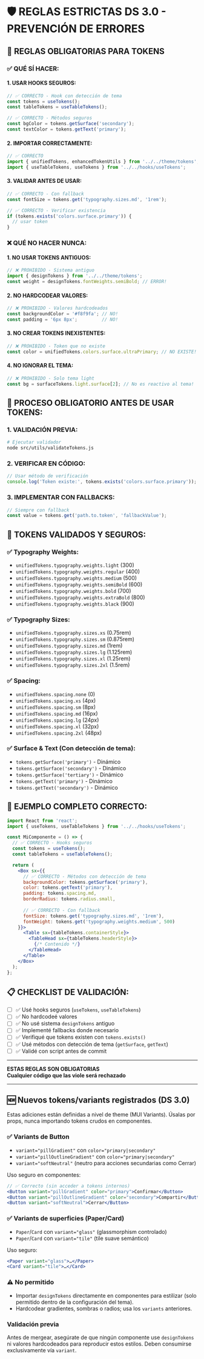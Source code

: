 # 🛡️ REGLAS ESTRICTAS DS 3.0 - PREVENCIÓN DE ERRORES

## 🚨 **REGLAS OBLIGATORIAS PARA TOKENS**

### ✅ **QUÉ SÍ HACER:**

#### 1. **USAR HOOKS SEGUROS:**
```jsx
// ✅ CORRECTO - Hook con detección de tema
const tokens = useTokens();
const tableTokens = useTableTokens();

// ✅ CORRECTO - Métodos seguros
const bgColor = tokens.getSurface('secondary');
const textColor = tokens.getText('primary');
```

#### 2. **IMPORTAR CORRECTAMENTE:**
```jsx
// ✅ CORRECTO
import { unifiedTokens, enhancedTokenUtils } from '../../theme/tokens';
import { useTableTokens, useTokens } from '../../hooks/useTokens';
```

#### 3. **VALIDAR ANTES DE USAR:**
```jsx
// ✅ CORRECTO - Con fallback
const fontSize = tokens.get('typography.sizes.md', '1rem');

// ✅ CORRECTO - Verificar existencia
if (tokens.exists('colors.surface.primary')) {
  // usar token
}
```

### ❌ **QUÉ NO HACER NUNCA:**

#### 1. **NO USAR TOKENS ANTIGUOS:**
```jsx
// ❌ PROHIBIDO - Sistema antiguo
import { designTokens } from '../../theme/tokens';
const weight = designTokens.fontWeights.semiBold; // ERROR!
```

#### 2. **NO HARDCODEAR VALORES:**
```jsx
// ❌ PROHIBIDO - Valores hardcodeados
const backgroundColor = '#f8f9fa'; // NO!
const padding = '6px 8px';         // NO!
```

#### 3. **NO CREAR TOKENS INEXISTENTES:**
```jsx
// ❌ PROHIBIDO - Token que no existe
const color = unifiedTokens.colors.surface.ultraPrimary; // NO EXISTE!
```

#### 4. **NO IGNORAR EL TEMA:**
```jsx
// ❌ PROHIBIDO - Solo tema light
const bg = surfaceTokens.light.surface[2]; // No es reactivo al tema!
```

## 🔧 **PROCESO OBLIGATORIO ANTES DE USAR TOKENS:**

### 1. **VALIDACIÓN PREVIA:**
```bash
# Ejecutar validador
node src/utils/validateTokens.js
```

### 2. **VERIFICAR EN CÓDIGO:**
```jsx
// Usar método de verificación
console.log('Token existe:', tokens.exists('colors.surface.primary'));
```

### 3. **IMPLEMENTAR CON FALLBACKS:**
```jsx
// Siempre con fallback
const value = tokens.get('path.to.token', 'fallbackValue');
```

## 🎯 **TOKENS VALIDADOS Y SEGUROS:**

### ✅ **Typography Weights:**
- `unifiedTokens.typography.weights.light` (300)
- `unifiedTokens.typography.weights.regular` (400)  
- `unifiedTokens.typography.weights.medium` (500)
- `unifiedTokens.typography.weights.semiBold` (600)
- `unifiedTokens.typography.weights.bold` (700)
- `unifiedTokens.typography.weights.extraBold` (800)
- `unifiedTokens.typography.weights.black` (900)

### ✅ **Typography Sizes:**
- `unifiedTokens.typography.sizes.xs` (0.75rem)
- `unifiedTokens.typography.sizes.sm` (0.875rem)
- `unifiedTokens.typography.sizes.md` (1rem)
- `unifiedTokens.typography.sizes.lg` (1.125rem)
- `unifiedTokens.typography.sizes.xl` (1.25rem)
- `unifiedTokens.typography.sizes.2xl` (1.5rem)

### ✅ **Spacing:**
- `unifiedTokens.spacing.none` (0)
- `unifiedTokens.spacing.xs` (4px)
- `unifiedTokens.spacing.sm` (8px) 
- `unifiedTokens.spacing.md` (16px)
- `unifiedTokens.spacing.lg` (24px)
- `unifiedTokens.spacing.xl` (32px)
- `unifiedTokens.spacing.2xl` (48px)

### ✅ **Surface & Text (Con detección de tema):**
- `tokens.getSurface('primary')` - Dinámico
- `tokens.getSurface('secondary')` - Dinámico
- `tokens.getSurface('tertiary')` - Dinámico
- `tokens.getText('primary')` - Dinámico
- `tokens.getText('secondary')` - Dinámico

## 🚀 **EJEMPLO COMPLETO CORRECTO:**

```jsx
import React from 'react';
import { useTokens, useTableTokens } from '../../hooks/useTokens';

const MiComponente = () => {
  // ✅ CORRECTO - Hooks seguros
  const tokens = useTokens();
  const tableTokens = useTableTokens();

  return (
    <Box sx={{
      // ✅ CORRECTO - Métodos con detección de tema
      backgroundColor: tokens.getSurface('primary'),
      color: tokens.getText('primary'),
      padding: tokens.spacing.md,
      borderRadius: tokens.radius.small,
      
      // ✅ CORRECTO - Con fallback
      fontSize: tokens.get('typography.sizes.md', '1rem'),
      fontWeight: tokens.get('typography.weights.medium', 500)
    }}>
      <Table sx={tableTokens.containerStyle}>
        <TableHead sx={tableTokens.headerStyle}>
          {/* Contenido */}
        </TableHead>
      </Table>
    </Box>
  );
};
```

## 📋 **CHECKLIST DE VALIDACIÓN:**

- [ ] ✅ Usé hooks seguros (`useTokens`, `useTableTokens`)
- [ ] ✅ No hardcodeé valores
- [ ] ✅ No usé sistema `designTokens` antiguo  
- [ ] ✅ Implementé fallbacks donde necesario
- [ ] ✅ Verifiqué que tokens existen con `tokens.exists()`
- [ ] ✅ Usé métodos con detección de tema (`getSurface`, `getText`)
- [ ] ✅ Validé con script antes de commit

---
**ESTAS REGLAS SON OBLIGATORIAS**  
**Cualquier código que las viole será rechazado**

---

## 🆕 Nuevos tokens/variants registrados (DS 3.0)

Estas adiciones están definidas a nivel de theme (MUI Variants). Úsalas por props, nunca importando tokens crudos en componentes.

### ✅ Variants de Button
- `variant="pillGradient"` con `color="primary|secondary"`
- `variant="pillOutlineGradient"` con `color="primary|secondary"`
- `variant="softNeutral"` (neutro para acciones secundarias como Cerrar)

Uso seguro en componentes:
```jsx
// ✅ Correcto (sin acceder a tokens internos)
<Button variant="pillGradient" color="primary">Confirmar</Button>
<Button variant="pillOutlineGradient" color="secondary">Compartir</Button>
<Button variant="softNeutral">Cerrar</Button>
```

### ✅ Variants de superficies (Paper/Card)
- `Paper`/`Card` con `variant="glass"` (glassmorphism controlado)
- `Paper`/`Card` con `variant="tile"` (tile suave semántico)

Uso seguro:
```jsx
<Paper variant="glass">…</Paper>
<Card variant="tile">…</Card>
```

### ⚠️ No permitido
- Importar `designTokens` directamente en componentes para estilizar (solo permitido dentro de la configuración del tema).
- Hardcodear gradientes, sombras o radios; usa los `variants` anteriores.

### Validación previa
Antes de mergear, asegúrate de que ningún componente use `designTokens` ni valores hardcodeados para reproducir estos estilos. Deben consumirse exclusivamente vía `variant`.
